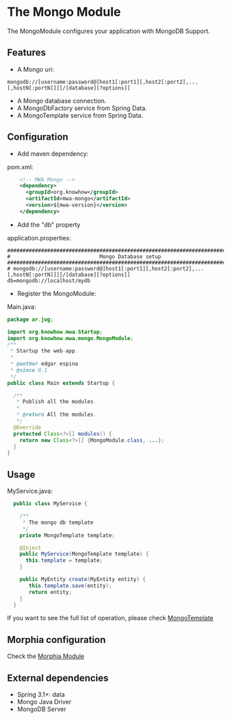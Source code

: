 # The Mongo Module
The MongoModule configures your application with MongoDB Support.

## Features
* A Mongo uri:

```properties
mongodb://[username:password@]host1[:port1][,host2[:port2],...[,hostN[:portN]]][/[database][?options]]
```

* A Mongo database connection.
* A MongoDbFactory service from Spring Data.
* A MongoTemplate service from Spring Data.

## Configuration
* Add maven dependency:

pom.xml:

```xml
    <!-- MWA Mongo -->
    <dependency>
      <groupId>org.knowhow</groupId>
      <artifactId>mwa-mongo</artifactId>
      <version>${mwa-version}</version>
    </dependency>
```

* Add the "db" property

application.properties:

```properties
###############################################################################
#                             Mongo Database setup
###############################################################################
# mongodb://[username:password@]host1[:port1][,host2[:port2],...[,hostN[:portN]]][/[database][?options]]
db=mongodb://localhost/mydb

```

* Register the MongoModule:

Main.java:

```java
package ar.jug;

import org.knowhow.mwa.Startup;
import org.knowhow.mwa.mongo.MongoModule;
/**
 * Startup the web-app.
 *
 * @author edgar.espina
 * @since 0.1
 */
public class Main extends Startup {

  /**
   * Publish all the modules.
   *
   * @return All the modules.
   */
  @Override
  protected Class<?>[] modules() {
    return new Class<?>[] {MongoModule.class, ...};
  }
}
```

## Usage
MyService.java:

```java
  public class MyService {

    /**
     * The mongo db template
     */
    private MongoTemplate template;

    @Inject
    public MyService(MongoTemplate template) {
      this.template = template;
    }

    public MyEntity create(MyEntity entity) {
       this.template.save(entity);
       return entity;
    }
  }
```
If you want to see the full list of operation, please check [MongoTemplate](http://static.springsource.org/spring-data/data-mongo/docs/current/api/org/springframework/data/mongodb/core/MongoTemplate.html)

## Morphia configuration
Check the [Morphia Module](https://github.com/edgarespina/modern-web-app/tree/master/mwa-morphia)

## External dependencies
* Spring 3.1+: data
* Mongo Java Driver
* MongoDB Server